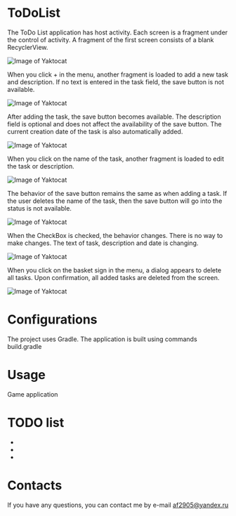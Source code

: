 # ToDoList
The ToDo List application has host activity. Each screen is a fragment under the control of activity. A fragment of the first screen consists of a blank RecyclerView.

![Image of Yaktocat](https://github.com/af2905/ToDoList/blob/master/app/images/ToDoList1.jpg)

When you click + in the menu, another fragment is loaded to add a new task and description. If no text is entered in the task field, the save button is not available.

![Image of Yaktocat](https://github.com/af2905/ToDoList/blob/master/app/images/ToDoList2.jpg)

After adding the task, the save button becomes available. The description field is optional and does not affect the availability of the save button. The current creation date of the task is also automatically added.

![Image of Yaktocat](https://github.com/af2905/ToDoList/blob/master/app/images/ToDoList4.jpg)

When you click on the name of the task, another fragment is loaded to edit the task or description.

![Image of Yaktocat](https://github.com/af2905/ToDoList/blob/master/app/images/ToDoList5.jpg)

The behavior of the save button remains the same as when adding a task. If the user deletes the name of the task, then the save button will go into the status is not available.

![Image of Yaktocat](https://github.com/af2905/ToDoList/blob/master/app/images/ToDoList6.jpg)

When the CheckBox is checked, the behavior changes. There is no way to make changes. The text of task, description and date is changing.

![Image of Yaktocat](https://github.com/af2905/ToDoList/blob/master/app/images/ToDoList7.jpg)

When you click on the basket sign in the menu, a dialog appears to delete all tasks. Upon confirmation, all added tasks are deleted from the screen.

![Image of Yaktocat](https://github.com/af2905/ToDoList/blob/master/app/images/ToDoList8.jpg)

# Configurations
The project uses Gradle. The application is built using commands build.gradle

# Usage
Game application

# TODO list
*
*
*

# Contacts
If you have any questions, you can contact me by e-mail af2905@yandex.ru
